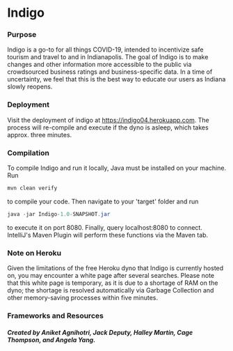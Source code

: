 # Indigo

### Purpose
Indigo is a go-to for all things COVID-19, intended to incentivize safe tourism and travel to and in Indianapolis. The goal of Indigo is to make changes and other information more accessible to the public via crowdsourced business ratings and business-specific data. In a time of uncertainty, we feel that this is the best way to educate our users as Indiana slowly reopens.

### Deployment
Visit the deployment of indigo at https://indigo04.herokuapp.com. The process will re-compile and execute if the dyno is asleep, which takes approx. three minutes.

### Compilation
To compile Indigo and run it locally, Java must be installed on your machine. Run 
```java
mvn clean verify
```
to compile your code. Then navigate to your 'target' folder and run 
```java
java -jar Indigo-1.0-SNAPSHOT.jar
```
to execute it on port 8080. Finally, query localhost:8080 to connect.
IntelliJ's Maven Plugin will perform these functions via the Maven tab.

### Note on Heroku
Given the limitations of the free Heroku dyno that Indigo is currently hosted on, you may encounter a white page after several searches. Please note that this white page is temporary, as it is due to a shortage of RAM on the dyno; the shortage is resolved automatically via Garbage Collection and other memory-saving processes within five minutes.

### Frameworks and Resources

##### Created by Aniket Agnihotri, Jack Deputy, Halley Martin, Cage Thompson, and Angela Yang.
